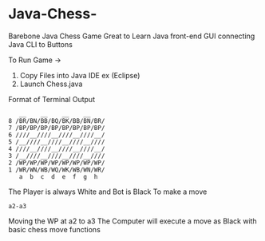 # Java-Chess-
Barebone Java Chess Game 
Great to Learn Java front-end GUI connecting Java CLI to Buttons 

To Run Game -> 
1. Copy Files into Java IDE ex (Eclipse)
2. Launch Chess.java

Format of Terminal Output
```
   __    __    __    __    
8 /BR/BN/BB/BQ/BK/BB/BN/BR/
7 /BP/BP/BP/BP/BP/BP/BP/BP/
6 ////__////__////__////__/
5 /__////__////__////__////
4 ////__////__////__////__/
3 /__////__////__////__////
2 /WP/WP/WP/WP/WP/WP/WP/WP/
1 /WR/WN/WB/WQ/WK/WB/WN/WR/
   a  b  c  d  e  f  g  h
```
The Player is always White and Bot is Black 
To make a move
```
a2-a3
```
Moving the WP at a2 to a3
The Computer will execute a move as Black with basic chess move functions

